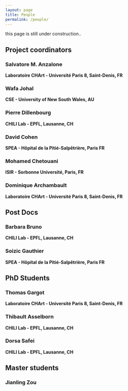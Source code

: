```yaml
---
layout: page
title: People
permalink: /people/
---
```


this page is still under construction..

## Project coordinators

### Salvatore M. Anzalone
**Laboratoire CHArt - Université Paris 8, Saint-Denis, FR**

### Wafa Johal
**CSE - University of New South Wales, AU**

### Pierre Dillenbourg
**CHILI Lab - EPFL, Lausanne, CH**

### David Cohen
**SPEA - Hôpital de la Pitié-Salpêtrière, Paris FR**

### Mohamed Chetouani
**ISIR - Sorbonne Université, Paris, FR**

### Dominique Archambault
**Laboratoire CHArt - Université Paris 8, Saint-Denis, FR**

## Post Docs

### Barbara Bruno
**CHILI Lab - EPFL, Lausanne, CH**

### Soizic Gauthier
**SPEA - Hôpital de la Pitié-Salpêtrière, Paris FR**

## PhD Students

### Thomas Gargot
**Laboratoire CHArt - Université Paris 8, Saint-Denis, FR**

### Thibault Asselborn
**CHILI Lab - EPFL, Lausanne, CH**

### Dorsa Safei
**CHILI Lab - EPFL, Lausanne, CH**

## Master students

### Jianling Zou



